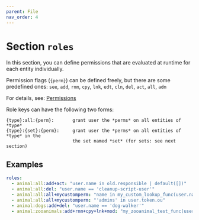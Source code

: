 ```yaml
---
parent: File
nav_order: 4
---
```


# Section `roles`

In this section, you can define permissions that are evaluated at runtime for
each entity individually.

Permission flags (`{perm}`) can be defined freely, but there are some predefined
ones: `see`, `add`, `rnm`, `cpy`, `lnk`, `edt`, `cln`, `del`, `act`, `all`, `adm`

For details, see: [Permissions](../perms.md)

Role keys can have the following two forms:

    {type}:all:{perm}:       grant user the *perms* on all entities of *type*
    {type}:{set}:{perm}:     grant user the *perms* on all entities of *type* in the
                             the set named *set* (for sets: see next section)

## Examples

```yaml
roles:
  - animal:all:add+act: "user.name in old.responsible | default([])"
  - animal:all:del: "user.name == 'cleanup-script-user'"
  - animal:all:all+mycustomperm: "name in my_custom_lookup_func(user.name)"
  - animal:all:all+mycustomperm: "'admins' in user.token.ou"
  - animal:dogs:add+del: "user.name == 'dog-walker'"
  - animal:zooanimals:add+rnm+cpy+lnk+mod: "my_zooanimal_test_func(user.name)"
```

